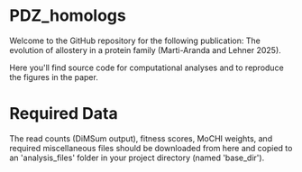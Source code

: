 # PDZ_homologs
Welcome to the GitHub repository for the following publication: The evolution of allostery in a protein family (Marti-Aranda and Lehner 2025).

Here you'll find source code for computational analyses and to reproduce the figures in the paper.

# Required Data
The read counts (DiMSum output), fitness scores, MoCHI weights, and required miscellaneous files should be downloaded from here and copied to an 'analysis_files' folder in your project directory (named 'base_dir'). 
